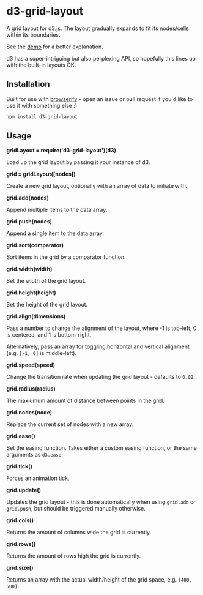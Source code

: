 # d3-grid-layout #

A grid layout for [d3.js](http://d3js.org/). The layout gradually expands to
fit its nodes/cells within its boundaries.

See the [demo](http://hughsk.github.com/d3-grid-layout/) for a better
explanation.

d3 has a super-intriguing but also perplexing API, so hopefully this lines up
with the built-in layouts OK.

## Installation ##

Built for use with [browserify](http://browserify.org/) - open an issue or pull
request if you'd like to use it with something else :)

``` bash
npm install d3-grid-layout
```

## Usage ##

**gridLayout = require('d3-grid-layout')(d3)**

Load up the grid layout by passing it your instance of d3.

**grid = gridLayout([nodes])**

Create a new grid layout, optionally with an array of data to initiate with.

**grid.add(nodes)**

Append multiple items to the data array.

**grid.push(nodes)**

Append a single item to the data array.

**grid.sort(comparator)**

Sort items in the grid by a comparator function.

**grid.width(width)**

Set the width of the grid layout.

**grid.height(height)**

Set the height of the grid layout.

**grid.align(dimensions)**

Pass a number to change the alignment of the layout, where -1 is top-left, 0 is
centered, and 1 is bottom-right.

Alternatively, pass an array for toggling horizontal and vertical alignment
(e.g. `[-1, 0]` is middle-left).

**grid.speed(speed)**

Change the transition rate when updating the grid layout - defaults to `0.02`.

**grid.radius(radius)**

The maxiumum amount of distance between points in the grid.

**grid.nodes(node)**

Replace the current set of nodes with a new array.

**grid.ease()**

Set the easing function. Takes either a custom easing function, or the same
arguments as `d3.ease`.

**grid.tick()**

Forces an animation tick.

**grid.update()**

Updates the grid layout - this is done automatically when using `grid.add` or
`grid.push`, but should be triggered manually otherwise.

**grid.cols()**

Returns the amount of columns wide the grid is currently.

**grid.rows()**

Returns the amount of rows high the grid is currently.

**grid.size()**

Returns an array with the actual width/height of the grid space, e.g.
`[400, 500]`.
